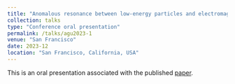 ```yaml
---
title: "Anomalous resonance between low-energy particles and electromagnetic plasma waves,"
collection: talks
type: "Conference oral presentation"
permalink: /talks/agu2023-1
venue: "San Francisco"
date: 2023-12
location: "San Francisco, California, USA"
---
```

This is an oral presentation associated with the published [paper](https://www.nature.com/articles/s42005-022-01083-y).

